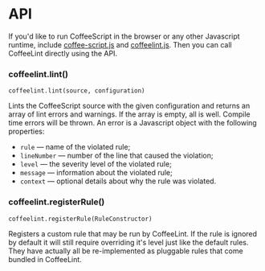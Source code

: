 
# API

If you'd like to run CoffeeScript in the browser or any other Javascript runtime, include [coffee-script.js](https://coffeescript.org/browser-compiler-legacy/coffeescript.js) and [coffeelint.js](https://coffeelint.github.io/js/coffeelint.js). Then you can call CoffeeLint directly using the API.

### coffeelint.lint()

`coffeelint.lint(source, configuration)`

Lints the CoffeeScript source with the given configuration and returns an array of lint errors and warnings. If the array is empty, all is well. Compile time errors will be thrown. An error is a Javascript object with the following properties:

- `rule` — name of the violated rule;
- `lineNumber` — number of the line that caused the violation;
- `level` — the severity level of the violated rule;
- `message` — information about the violated rule;
- `context` — optional details about why the rule was violated.

### coffeelint.registerRule()

`coffeelint.registerRule(RuleConstructor)`

Registers a custom rule that may be run by CoffeeLint. If the rule is ignored by default it will still require overriding it's level just like the default rules. They have actually all be re-implemented as pluggable rules that come bundled in CoffeeLint.

